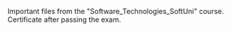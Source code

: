 Important files from the "Software_Technologies_SoftUni" course. Certificate after passing the exam.

